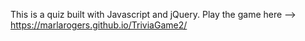 This is a quiz built with Javascript and jQuery. Play the game here --> https://marlarogers.github.io/TriviaGame2/
